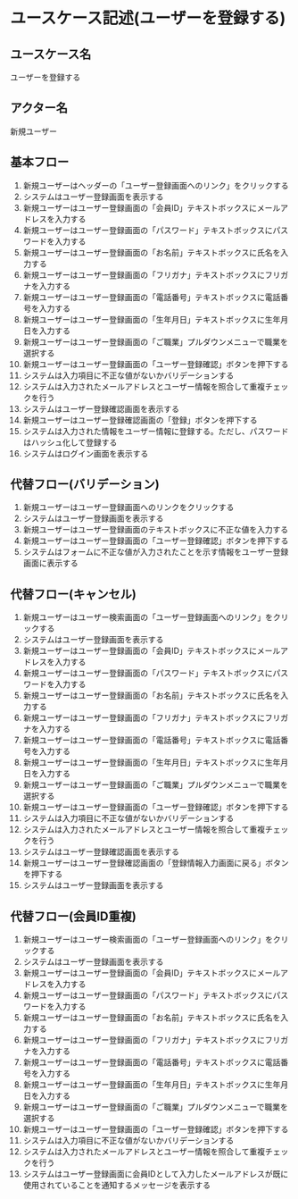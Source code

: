 # ユースケース記述(ユーザーを登録する)

## ユースケース名

ユーザーを登録する

## アクター名

新規ユーザー

## 基本フロー

1. 新規ユーザーはヘッダーの「ユーザー登録画面へのリンク」をクリックする
1. システムはユーザー登録画面を表示する
1. 新規ユーザーはユーザー登録画面の「会員ID」テキストボックスにメールアドレスを入力する
1. 新規ユーザーはユーザー登録画面の「パスワード」テキストボックスにパスワードを入力する
1. 新規ユーザーはユーザー登録画面の「お名前」テキストボックスに氏名を入力する
1. 新規ユーザーはユーザー登録画面の「フリガナ」テキストボックスにフリガナを入力する
1. 新規ユーザーはユーザー登録画面の「電話番号」テキストボックスに電話番号を入力する
1. 新規ユーザーはユーザー登録画面の「生年月日」テキストボックスに生年月日を入力する
1. 新規ユーザーはユーザー登録画面の「ご職業」プルダウンメニューで職業を選択する
1. 新規ユーザーはユーザー登録画面の「ユーザー登録確認」ボタンを押下する
1. システムは入力項目に不正な値がないかバリデーションする
1. システムは入力されたメールアドレスとユーザー情報を照合して重複チェックを行う
1. システムはユーザー登録確認画面を表示する
1. 新規ユーザーはユーザー登録確認画面の「登録」ボタンを押下する
1. システムは入力された情報をユーザー情報に登録する。ただし、パスワードはハッシュ化して登録する
1. システムはログイン画面を表示する

## 代替フロー(バリデーション)

1. 新規ユーザーはユーザー登録画面へのリンクをクリックする
1. システムはユーザー登録画面を表示する
1. 新規ユーザーはユーザー登録画面のテキストボックスに不正な値を入力する
1. 新規ユーザーはユーザー登録画面の「ユーザー登録確認」ボタンを押下する
1. システムはフォームに不正な値が入力されたことを示す情報をユーザー登録画面に表示する

## 代替フロー(キャンセル)

1. 新規ユーザーはユーザー検索画面の「ユーザー登録画面へのリンク」をクリックする
1. システムはユーザー登録画面を表示する
1. 新規ユーザーはユーザー登録画面の「会員ID」テキストボックスにメールアドレスを入力する
1. 新規ユーザーはユーザー登録画面の「パスワード」テキストボックスにパスワードを入力する
1. 新規ユーザーはユーザー登録画面の「お名前」テキストボックスに氏名を入力する
1. 新規ユーザーはユーザー登録画面の「フリガナ」テキストボックスにフリガナを入力する
1. 新規ユーザーはユーザー登録画面の「電話番号」テキストボックスに電話番号を入力する
1. 新規ユーザーはユーザー登録画面の「生年月日」テキストボックスに生年月日を入力する
1. 新規ユーザーはユーザー登録画面の「ご職業」プルダウンメニューで職業を選択する
1. 新規ユーザーはユーザー登録画面の「ユーザー登録確認」ボタンを押下する
1. システムは入力項目に不正な値がないかバリデーションする
1. システムは入力されたメールアドレスとユーザー情報を照合して重複チェックを行う
1. システムはユーザー登録確認画面を表示する
1. 新規ユーザーはユーザー登録確認画面の「登録情報入力画面に戻る」ボタンを押下する
1. システムはユーザー登録画面を表示する

## 代替フロー(会員ID重複)

1. 新規ユーザーはユーザー検索画面の「ユーザー登録画面へのリンク」をクリックする
1. システムはユーザー登録画面を表示する
1. 新規ユーザーはユーザー登録画面の「会員ID」テキストボックスにメールアドレスを入力する
1. 新規ユーザーはユーザー登録画面の「パスワード」テキストボックスにパスワードを入力する
1. 新規ユーザーはユーザー登録画面の「お名前」テキストボックスに氏名を入力する
1. 新規ユーザーはユーザー登録画面の「フリガナ」テキストボックスにフリガナを入力する
1. 新規ユーザーはユーザー登録画面の「電話番号」テキストボックスに電話番号を入力する
1. 新規ユーザーはユーザー登録画面の「生年月日」テキストボックスに生年月日を入力する
1. 新規ユーザーはユーザー登録画面の「ご職業」プルダウンメニューで職業を選択する
1. 新規ユーザーはユーザー登録画面の「ユーザー登録確認」ボタンを押下する
1. システムは入力項目に不正な値がないかバリデーションする
1. システムは入力されたメールアドレスとユーザー情報を照合して重複チェックを行う
1. システムはユーザー登録画面に会員IDとして入力したメールアドレスが既に使用されていることを通知するメッセージを表示する
